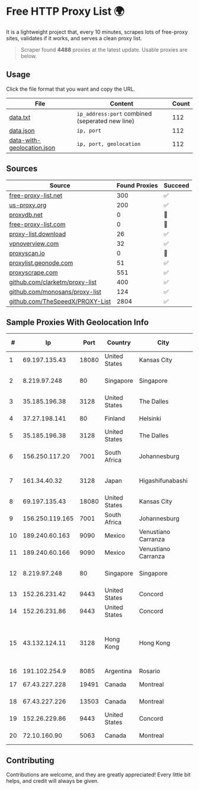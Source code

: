 
# Free HTTP Proxy List 🌍

It is a lightweight project that, every 10 minutes, scrapes lots of free-proxy sites, validates if it works, and serves a clean proxy list.


> Scraper found **4488** proxies at the latest update. Usable proxies are below.

## Usage

Click the file format that you want and copy the URL.


|File|Content|Count|
|----|-------|-----|
|[data.txt](https://raw.githubusercontent.com/themiralay/Proxy-List-World/master/data.txt)|`ip_address:port` combined (seperated new line)|112|
|[data.json](https://raw.githubusercontent.com/themiralay/Proxy-List-World/master/data.json)|`ip, port`|112|
|[data-with-geolocation.json](https://raw.githubusercontent.com/themiralay/Proxy-List-World/master/data-with-geolocation.json)|`ip, port, geolocation`|112|

## Sources

|Source|Found Proxies|Succeed|
|------|-------------|-------|
|[free-proxy-list.net](https://free-proxy-list.net)|300|✅|
|[us-proxy.org](https://www.us-proxy.org)|200|✅|
|[proxydb.net](http://proxydb.net)|0|🚫|
|[free-proxy-list.com](https://free-proxy-list.com/?page=&port=&type%5B%5D=http&type%5B%5D=https&up_time=0&search=Search)|0|🚫|
|[proxy-list.download](https://www.proxy-list.download/HTTP)|26|✅|
|[vpnoverview.com](https://vpnoverview.com/privacy/anonymous-browsing/free-proxy-servers)|32|✅|
|[proxyscan.io](https://www.proxyscan.io)|0|🚫|
|[proxylist.geonode.com](https://proxylist.geonode.com/api/proxy-list?limit=300&page=1&sort_by=lastChecked&sort_type=desc&protocols=http,https)|51|✅|
|[proxyscrape.com](https://api.proxyscrape.com/v2/?request=displayproxies&protocol=http&timeout=10000&country=all&ssl=all&anonymity=all)|551|✅|
|[github.com/clarketm/proxy-list](https://raw.githubusercontent.com/clarketm/proxy-list/master/proxy-list-raw.txt)|400|✅|
|[github.com/monosans/proxy-list](https://raw.githubusercontent.com/monosans/proxy-list/main/proxies/http.txt)|124|✅|
|[github.com/TheSpeedX/PROXY-List](https://raw.githubusercontent.com/TheSpeedX/PROXY-List/master/http.txt)|2804|✅|


## Sample Proxies With Geolocation Info

|#|Ip|Port|Country|City|Internet Service Provider|
|-|--|----|-------|----|-------------------------|
|1|69.197.135.43|18080|United States|Kansas City|WholeSale Internet|
|2|8.219.97.248|80|Singapore|Singapore|Alibaba (US) Technology Co., Ltd.|
|3|35.185.196.38|3128|United States|The Dalles|Google LLC|
|4|37.27.198.141|80|Finland|Helsinki|Hetzner Online GmbH|
|5|35.185.196.38|3128|United States|The Dalles|Google LLC|
|6|156.250.117.20|7001|South Africa|Johannesburg|Shenzhen Jizhan Technology Co Ltd|
|7|161.34.40.32|3128|Japan|Higashifunabashi|NTT PC Communications, Inc.|
|8|69.197.135.43|18080|United States|Kansas City|WholeSale Internet|
|9|156.250.119.165|7001|South Africa|Johannesburg|Shenzhen Jizhan Technology Co|
|10|189.240.60.163|9090|Mexico|Venustiano Carranza|Uninet S.A. de C.V.|
|11|189.240.60.166|9090|Mexico|Venustiano Carranza|Uninet S.A. de C.V.|
|12|8.219.97.248|80|Singapore|Singapore|Alibaba (US) Technology Co., Ltd.|
|13|152.26.231.42|9443|United States|Concord|MCNC|
|14|152.26.231.86|9443|United States|Concord|MCNC|
|15|43.132.124.11|3128|Hong Kong|Hong Kong|Shenzhen Tencent Computer Systems Company Limited|
|16|191.102.254.9|8085|Argentina|Rosario|IP·RED|
|17|67.43.227.228|19491|Canada|Montreal|GloboTech Communications|
|18|67.43.227.226|13503|Canada|Montreal|GloboTech Communications|
|19|152.26.229.86|9443|United States|Concord|MCNC|
|20|72.10.160.90|5063|Canada|Montreal|GloboTech Communications|



## Contributing

Contributions are welcome, and they are greatly appreciated! Every
little bit helps, and credit will always be given.

